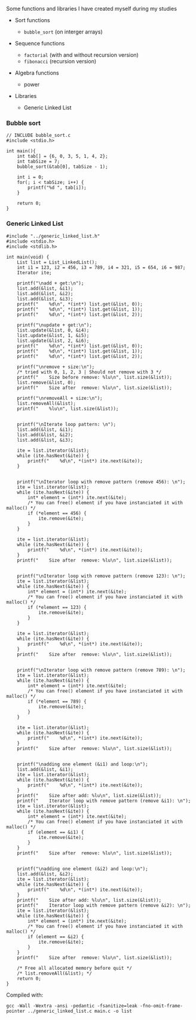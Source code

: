 Some functions and libraries I have created myself during my studies

* Sort functions
    * `bubble_sort` (on interger arrays)
	
* Sequence functions
    * `factorial` (with and without recursion version)
    * `fibonacci` (recursion version)

* Algebra functions
    * power

* Libraries
    * Generic Linked List
	

### Bubble sort
  
    // INCLUDE bubble_sort.c
    #include <stdio.h>

    int main(){
        int tab[] = {6, 0, 3, 5, 1, 4, 2};
	    int tabSize = 7;
        bubble_sort(&tab[0], tabSize - 1);
	
	    int i = 0;
        for(; i < tabSize; i++) {
		    printf("%d ", tab[i]);
	    }
	
        return 0;
    }


### Generic Linked List


    #include "../generic_linked_list.h"
    #include <stdio.h>
    #include <stdlib.h>

    int main(void) {
        List list = List_LinkedList();
        int i1 = 123, i2 = 456, i3 = 789, i4 = 321, i5 = 654, i6 = 987;
        Iterator ite;

        printf("\nadd + get:\n");
        list.add(&list, &i1);
        list.add(&list, &i2);
        list.add(&list, &i3);
        printf("    %d\n", *(int*) list.get(&list, 0));
        printf("    %d\n", *(int*) list.get(&list, 1));
        printf("    %d\n", *(int*) list.get(&list, 2));

        printf("\nupdate + get:\n");
        list.update(&list, 0, &i4);
        list.update(&list, 1, &i5);
        list.update(&list, 2, &i6);
        printf("    %d\n", *(int*) list.get(&list, 0));
        printf("    %d\n", *(int*) list.get(&list, 1));
        printf("    %d\n", *(int*) list.get(&list, 2));

        printf("\nremove + size:\n");
        /* tried with 0, 1, 2, 3 | Should not remove with 3 */
        printf("    Size before remove: %lu\n", list.size(&list));
        list.remove(&list, 0);
        printf("    Size after  remove: %lu\n", list.size(&list));

        printf("\nremoveAll + size:\n");
        list.removeAll(&list);
        printf("    %lu\n", list.size(&list));
        

        printf("\nIterate loop pattern: \n");
        list.add(&list, &i1);
        list.add(&list, &i2);
        list.add(&list, &i3);

        ite = list.iterator(&list);
        while (ite.hasNext(&ite)) {
            printf("    %d\n", *(int*) ite.next(&ite));
        }


        printf("\nIterator loop with remove pattern (remove 456): \n");
        ite = list.iterator(&list);
        while (ite.hasNext(&ite)) {
            int* element = (int*) ite.next(&ite);
            /* You can free() element if you have instanciated it with malloc() */
            if (*element == 456) {
                ite.remove(&ite);
            }
        }

        ite = list.iterator(&list);
        while (ite.hasNext(&ite)) {
            printf("    %d\n", *(int*) ite.next(&ite));
        }
        printf("    Size after  remove: %lu\n", list.size(&list));


        printf("\nIterator loop with remove pattern (remove 123): \n");
        ite = list.iterator(&list);
        while (ite.hasNext(&ite)) {
            int* element = (int*) ite.next(&ite);
            /* You can free() element if you have instanciated it with malloc() */
            if (*element == 123) {
                ite.remove(&ite);
            }
        }

        ite = list.iterator(&list);
        while (ite.hasNext(&ite)) {
            printf("    %d\n", *(int*) ite.next(&ite));
        }
        printf("    Size after  remove: %lu\n", list.size(&list));


        printf("\nIterator loop with remove pattern (remove 789): \n");
        ite = list.iterator(&list);
        while (ite.hasNext(&ite)) {
            int* element = (int*) ite.next(&ite);
            /* You can free() element if you have instanciated it with malloc() */
            if (*element == 789) {
                ite.remove(&ite);
            }
        }

        ite = list.iterator(&list);
        while (ite.hasNext(&ite)) {
            printf("    %d\n", *(int*) ite.next(&ite));
        }
        printf("    Size after  remove: %lu\n", list.size(&list));


        printf("\nadding one element (&i1) and loop:\n");
        list.add(&list, &i1);
        ite = list.iterator(&list);
        while (ite.hasNext(&ite)) {
            printf("    %d\n", *(int*) ite.next(&ite));
        }
        printf("    Size after add: %lu\n", list.size(&list));
        printf("    Iterator loop with remove pattern (remove &i1): \n");
        ite = list.iterator(&list);
        while (ite.hasNext(&ite)) {
            int* element = (int*) ite.next(&ite);
            /* You can free() element if you have instanciated it with malloc() */
            if (element == &i1) {
                ite.remove(&ite);
            }
        }
        printf("    Size after  remove: %lu\n", list.size(&list));


        printf("\nadding one element (&i2) and loop:\n");
        list.add(&list, &i2);
        ite = list.iterator(&list);
        while (ite.hasNext(&ite)) {
            printf("    %d\n", *(int*) ite.next(&ite));
        }
        printf("    Size after add: %lu\n", list.size(&list));
        printf("    Iterator loop with remove pattern (remove &i2): \n");
        ite = list.iterator(&list);
        while (ite.hasNext(&ite)) {
            int* element = (int*) ite.next(&ite);
            /* You can free() element if you have instanciated it with malloc() */
            if (element == &i2) {
                ite.remove(&ite);
            }
        }
        printf("    Size after  remove: %lu\n", list.size(&list));

        /* Free all allocated memory before quit */
        /* list.removeAll(&list); */
        return 0;
    }


Compiled with:

    gcc -Wall -Wextra -ansi -pedantic -fsanitize=leak -fno-omit-frame-pointer ../generic_linked_list.c main.c -o list

